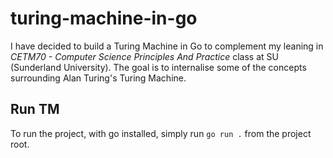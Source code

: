 # turing-machine-in-go

I have decided to build a Turing Machine in Go to complement my leaning in *CETM70 - Computer Science Principles And Practice* class at SU (Sunderland University).
The goal is to internalise some of the concepts surrounding Alan Turing's Turing Machine. 

## Run TM

To run the project, with go installed, simply run `go run .` from the project root.

